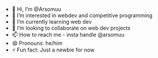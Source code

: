 - 👋 Hi, I’m @Arsomuu
- 👀 I’m interested in webdev and competitive programming
- 🌱 I’m currently learning web dev
- 💞️ I’m looking to collaborate on web dev projects 
- 📫 How to reach me - insta handle @arsomuu
- 😄 Pronouns: he/him
- ⚡ Fun fact: Just a newbie for now

<!---
Arsomuu/Arsomuu is a ✨ special ✨ repository because its `README.md` (this file) appears on your GitHub profile.
You can click the Preview link to take a look at your changes.
--->
